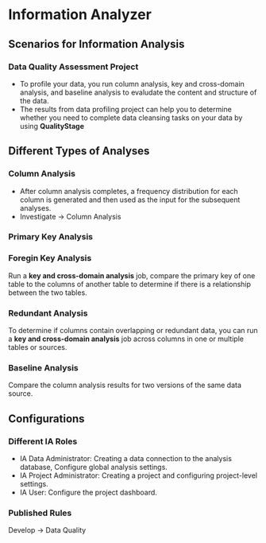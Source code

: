 # Information Analyzer

## Scenarios for Information Analysis
### Data Quality Assessment Project
* To profile your data, you run column analysis, key and cross-domain analysis, and baseline analysis to evaludate the content and structure of the data. 
* The results from data profiling project can help you to determine whether you need to complete data cleansing tasks on your data by using **QualityStage**

## Different Types of Analyses
### Column Analysis
* After column analysis completes, a frequency distribution for each column is generated and then used as the input for the subsequent analyses. 
* Investigate -> Column Analysis

### Primary Key Analysis

### Foregin Key Analysis
Run a **key and cross-domain analysis** job, compare the primary key of one table to the columns of another table to determine if there is a relationship between the two tables. 

### Redundant Analysis
To determine if columns contain overlapping or redundant data, you can run a **key and cross-domain analysis** job across columns in one or multiple tables or sources. 

### Baseline Analysis
Compare the column analysis results for two versions of the same data source.   

## Configurations
### Different IA Roles
* IA Data Administrator: Creating a data connection to the analysis database, Configure global analysis settings. 
* IA Project Administrator: Creating a project and configuring project-level settings. 
* IA User: Configure the project dashboard. 

### Published Rules
Develop -> Data Quality
